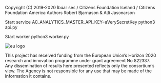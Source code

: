 Copyright (C) 2019-2020 Íbúar ses / Citizens Foundation Iceland / Citizens Foundation America
Authors  Robert Bjarnason & Atli Jasonarson

Start service
AC_ANALYTICS_MASTER_API_KEY=aVerySecretKey python3 api.py

Start worker
python3 worker.py


![eu logo](https://demos-h2020.eu/img/EU_logo.jpg)

This project has received funding from the European Union’s Horizon 2020 research and innovation programme under grant agreement No 822337. Any dissemination of results here presented reflects only the consortium’s view. The Agency is not responsible for any use that may be made of the information it contains.
